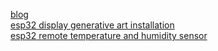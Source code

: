 <a href="https://vgvitale.github.io" target="_blank">blog</a></h4>  
<a href="https://github.com/vgvitale/vgvitale.github.io/tree/main/module1" target="_blank">esp32 display generative art installation</a></h4>  
<a href="https://github.com/vgvitale/vgvitale.github.io/tree/main/module2" target="_blank">esp32 remote temperature and humidity sensor</a></h4>
